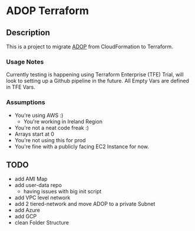 # ADOP Terraform

## Description
This is a project to migrate [ADOP](https://github.com/Accenture/adop-docker-compose) from CloudFormation to Terraform. 

### Usage Notes
Currently testing is happening using Terraform Enterprise (TFE) Trial, will look to setting up a Github pipeline in the future.
All Empty Vars are defined in TFE Vars.

### Assumptions
* You're using AWS :)
    * You're working in Ireland Region
* You're not a neat code freak :)
* Arrays start at 0
* You're not using this for prod
* You're fine with a publicly facing EC2 Instance for now.

## TODO
* add AMI Map
* add user-data repo
    * having issues with big init script
* add VPC level network
* add 2 tiered-network and move ADOP to a private Subnet
* add Azure
* add GCP
* clean Folder Structure